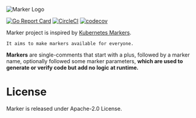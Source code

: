 
![Marker Logo](https://user-images.githubusercontent.com/5354910/189712369-f647731b-dc34-405a-a7df-ca23f7ea1025.png)

[![Go Report Card](https://goreportcard.com/badge/github.com/procyon-projects/marker)](https://goreportcard.com/report/github.com/procyon-projects/marker)
[![CircleCI](https://dl.circleci.com/status-badge/img/gh/procyon-projects/marker/tree/main.svg?style=svg)](https://dl.circleci.com/status-badge/redirect/gh/procyon-projects/marker/tree/main)
[![codecov](https://codecov.io/gh/procyon-projects/marker/branch/main/graph/badge.svg?token=OREV0YI8VU)](https://codecov.io/gh/procyon-projects/marker)

Marker project is inspired by [Kubernetes Markers](https://book.kubebuilder.io/reference/markers.html).

`It aims to make markers available for everyone.`

**Markers** are single-comments that start with a plus, followed by a marker name, optionally followed some marker parameters,
**which are used to generate or verify code but add no logic at runtime.**

# License
Marker is released under Apache-2.0 License.